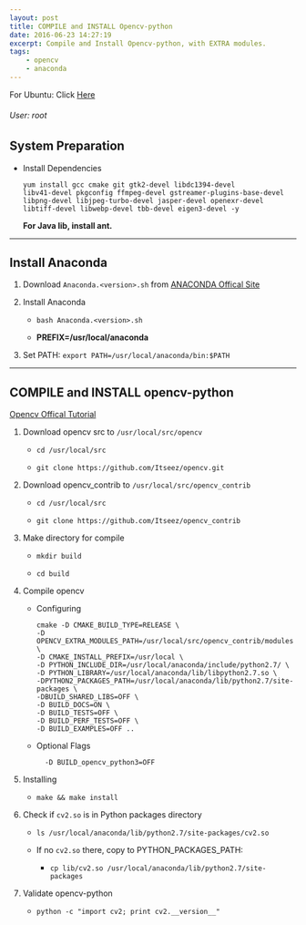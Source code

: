 ```yaml
---
layout: post
title: COMPILE and INSTALL Opencv-python 
date: 2016-06-23 14:27:19
excerpt: Compile and Install Opencv-python, with EXTRA modules.
tags:
    - opencv
    - anaconda
---
```


For Ubuntu: Click [Here](http://docs.opencv.org/master/d7/d9f/tutorial_linux_install.html)

######  User: root

## System Preparation

- Install Dependencies

    ```
    yum install gcc cmake git gtk2-devel libdc1394-devel 
    libv41-devel pkgconfig ffmpeg-devel gstreamer-plugins-base-devel 
    libpng-devel libjpeg-turbo-devel jasper-devel openexr-devel 
    libtiff-devel libwebp-devel tbb-devel eigen3-devel -y
    ```

    **For Java lib, install ant.**

---

## Install Anaconda

1. Download `Anaconda.<version>.sh` from [ANACONDA Offical Site](https://www.continuum.io/downloads)

2. Install Anaconda

    - `bash Anaconda.<version>.sh`

    - **PREFIX=/usr/local/anaconda**

3. Set PATH: `export PATH=/usr/local/anaconda/bin:$PATH`

---

## COMPILE and INSTALL opencv-python

[Opencv Offical Tutorial](http://docs.opencv.org/3.1.0/dd/dd5/tutorial_py_setup_in_fedora.html)

1. Download opencv src to `/usr/local/src/opencv`

    - `cd /usr/local/src`

    - `git clone https://github.com/Itseez/opencv.git`

2. Download opencv_contrib to `/usr/local/src/opencv_contrib`

    - `cd /usr/local/src`

    - `git clone https://github.com/Itseez/opencv_contrib`

3. Make directory for compile

    - `mkdir build`

    - `cd build`

4. Compile opencv

    - Configuring

          cmake -D CMAKE_BUILD_TYPE=RELEASE \
          -D OPENCV_EXTRA_MODULES_PATH=/usr/local/src/opencv_contrib/modules \
          -D CMAKE_INSTALL_PREFIX=/usr/local \
          -D PYTHON_INCLUDE_DIR=/usr/local/anaconda/include/python2.7/ \
          -D PYTHON_LIBRARY=/usr/local/anaconda/lib/libpython2.7.so \
          -DPYTHON2_PACKAGES_PATH=/usr/local/anaconda/lib/python2.7/site-packages \
          -DBUILD_SHARED_LIBS=OFF \
          -D BUILD_DOCS=ON \
          -D BUILD_TESTS=OFF \
          -D BUILD_PERF_TESTS=OFF \
          -D BUILD_EXAMPLES=OFF ..

    - Optional Flags

            -D BUILD_opencv_python3=OFF

5. Installing

    - `make && make install`

6. Check if `cv2.so` is in Python packages directory

    - `ls /usr/local/anaconda/lib/python2.7/site-packages/cv2.so`

    - If no `cv2.so` there, copy to PYTHON_PACKAGES_PATH:

        - `cp lib/cv2.so /usr/local/anaconda/lib/python2.7/site-packages`

7. Validate opencv-python

    - `python -c "import cv2; print cv2.__version__"`


